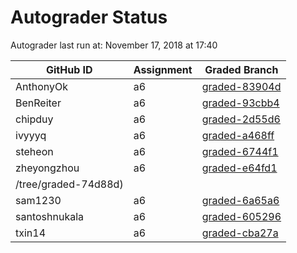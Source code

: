 # Autograder Status
Autograder last run at: November 17, 2018 at 17:40

| GitHub ID | Assignment | Graded Branch |
|-----------|------------|---------------|
| AnthonyOk | a6 | [graded-83904d](https://github.com/Fall2018COMP401-001/a6-AnthonyOk/tree/graded-83904d) | 
| BenReiter | a6 | [graded-93cbb4](https://github.com/Fall2018COMP401-001/a6-BenReiter/tree/graded-93cbb4) | 
| chipduy | a6 | [graded-2d55d6](https://github.com/Fall2018COMP401-001/a6-chipduy/tree/graded-2d55d6) | 
| ivyyyq | a6 | [graded-a468ff](https://github.com/Fall2018COMP401-001/a6-ivyyyq/tree/graded-a468ff) | 
| steheon | a6 | [graded-6744f1](https://github.com/Fall2018COMP401-001/a6-steheon/tree/graded-6744f1) | 
| zheyongzhou | a6 | [graded-e64fd1](https://github.com/Fall2018COMP401-001/a6-zheyongzhou/tree/graded-e64fd1) | 
/tree/graded-74d88d) | 
| sam1230 | a6 | [graded-6a65a6](https://github.com/Fall2018COMP401-001/a6-sam1230/tree/graded-6a65a6) | 
| santoshnukala | a6 | [graded-605296](https://github.com/Fall2018COMP401-001/a6-santoshnukala/tree/graded-605296) | 
| txin14 | a6 | [graded-cba27a](https://github.com/Fall2018COMP401-001/a6-txin14/tree/graded-cba27a) | 
